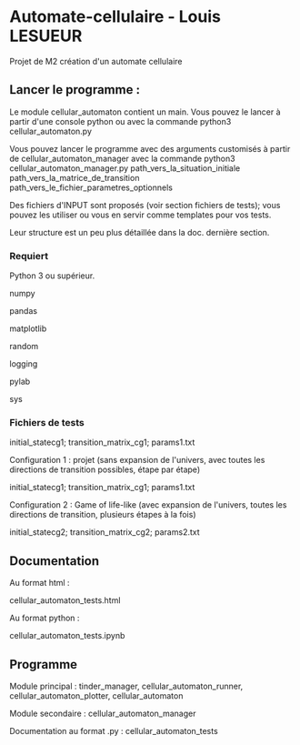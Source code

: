 # Automate-cellulaire - Louis LESUEUR
Projet de M2 création d'un automate cellulaire

## Lancer le programme :

Le module cellular_automaton contient un main. Vous pouvez le lancer à partir d'une console python ou avec la commande python3 cellular_automaton.py

Vous pouvez lancer le programme avec des arguments customisés à partir de cellular_automaton_manager avec la commande python3 cellular_automaton_manager.py path_vers_la_situation_initiale path_vers_la_matrice_de_transition path_vers_le_fichier_parametres_optionnels

Des fichiers d'INPUT sont proposés (voir section fichiers de tests); vous pouvez les utiliser ou vous en servir comme templates pour vos tests.

Leur structure est un peu plus détaillée dans la doc. dernière section.

### Requiert

Python 3 ou supérieur.

numpy

pandas

matplotlib

random

logging

pylab

sys

### Fichiers de tests

initial_statecg1; transition_matrix_cg1; params1.txt

Configuration 1 : projet (sans expansion de l'univers, avec toutes les directions de transition possibles, étape par étape)

initial_statecg1; transition_matrix_cg1; params1.txt

Configuration 2 : Game of life-like (avec expansion de l'univers, toutes les directions de transition, plusieurs étapes à la fois)

initial_statecg2; transition_matrix_cg2; params2.txt

## Documentation

Au format html :

cellular_automaton_tests.html

Au format python :

cellular_automaton_tests.ipynb

## Programme

Module principal : tinder_manager, cellular_automaton_runner, cellular_automaton_plotter, cellular_automaton

Module secondaire : cellular_automaton_manager

Documentation au format .py : cellular_automaton_tests
